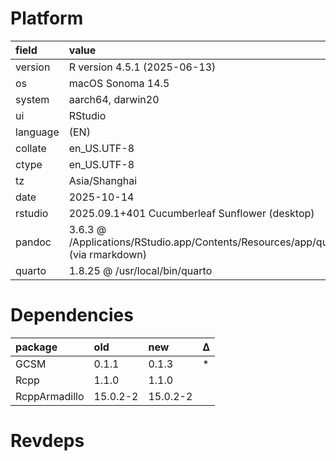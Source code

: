 # Platform

|field    |value                                                                                              |
|:--------|:--------------------------------------------------------------------------------------------------|
|version  |R version 4.5.1 (2025-06-13)                                                                       |
|os       |macOS Sonoma 14.5                                                                                  |
|system   |aarch64, darwin20                                                                                  |
|ui       |RStudio                                                                                            |
|language |(EN)                                                                                               |
|collate  |en_US.UTF-8                                                                                        |
|ctype    |en_US.UTF-8                                                                                        |
|tz       |Asia/Shanghai                                                                                      |
|date     |2025-10-14                                                                                         |
|rstudio  |2025.09.1+401 Cucumberleaf Sunflower (desktop)                                                     |
|pandoc   |3.6.3 @ /Applications/RStudio.app/Contents/Resources/app/quarto/bin/tools/aarch64/ (via rmarkdown) |
|quarto   |1.8.25 @ /usr/local/bin/quarto                                                                     |

# Dependencies

|package       |old      |new      |Δ  |
|:-------------|:--------|:--------|:--|
|GCSM          |0.1.1    |0.1.3    |*  |
|Rcpp          |1.1.0    |1.1.0    |   |
|RcppArmadillo |15.0.2-2 |15.0.2-2 |   |

# Revdeps

